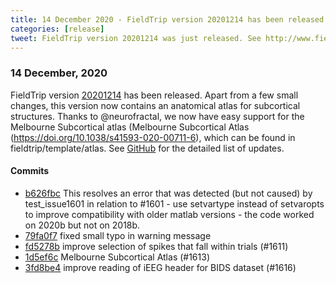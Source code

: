 ```yaml
---
title: 14 December 2020 - FieldTrip version 20201214 has been released
categories: [release]
tweet: FieldTrip version 20201214 was just released. See http://www.fieldtriptoolbox.org/#14-december-2020
---
```


### 14 December, 2020

FieldTrip version [20201214](http://github.com/fieldtrip/fieldtrip/releases/tag/20201214) has been released. Apart from a few small changes, this version now contains an anatomical atlas for subcortical structures. Thanks to @neurofractal, we now have easy support for the Melbourne Subcortical atlas (Melbourne Subcortical Atlas (https://doi.org/10.1038/s41593-020-00711-6), which can be found in fieldtrip/template/atlas. 
See [GitHub](https://github.com/fieldtrip/fieldtrip/compare/20201205...20201214) for the detailed list of updates.

#### Commits

- [b626fbc](http://github.com/fieldtrip/fieldtrip/commit/b626fbc) This resolves an error that was detected (but not caused) by test_issue1601 in relation to #1601 - use setvartype instead of setvaropts to improve compatibility with older matlab versions - the code worked on 2020b but not on 2018b.
- [79fa0f7](http://github.com/fieldtrip/fieldtrip/commit/79fa0f7) fixed small typo in warning message
- [fd5278b](http://github.com/fieldtrip/fieldtrip/commit/fd5278b) improve selection of spikes that fall within trials (#1611)
- [1d5ef6c](http://github.com/fieldtrip/fieldtrip/commit/1d5ef6c) Melbourne Subcortical Atlas (#1613)
- [3fd8be4](http://github.com/fieldtrip/fieldtrip/commit/3fd8be4) improve reading of iEEG header for BIDS dataset (#1616)
